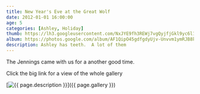 ```yaml
---
title: New Year's Eve at the Great Wolf
date: 2012-01-01 16:00:00
age: 5
categories: [Ashley, Holiday]
thumb: https://lh3.googleusercontent.com/NxJYE9fh3REWj7vgQyjfjGkl9yc6l1bu1DecDLBbb8Ql_CJUga5hOGANHxEQ7hXBMFyt-s9ReZNPQ90xbxZutkJucLg9RTKPq8xLF-TTZ6uACQS2CvhRPSUKElrMgtoVSHNm-1aeCl2uaANtGoc1GM1KOuhohdYcJS2F1DMexb6aJlsrQ9yYAZveKp-CpWyY9x6cAQxVfg4ke67C53LNXJuJ19DwIx5ApcdWr_n1PBukSSLUl5HOhWPimGEwqsRM_npYOcMCWvFEZN4rq0axG0QICpWx3iS19p74BB7KpL9GTBonv14ESfnlrx2QcCCCV_sjq4iGaywAx9cZIncl4Tb2--7E3Tzmh_JnIi2OuNjPZXX8w9nHhGPLes-JWbSrAYZf1LQZj8Jf2tF3__PrS4y9qhOxrzO7YwbukxagcUrOvJy7ye-Ovb5CqQnB5ZzMDRvtNJsbK2ketHWNYoPmZ8bwqSGT4xHIOR_qnmT9xvqgQVS3O4pPWSYgqDKJwdAniNTuspx8B3mQp6H__0vAh74SfNGRowIKcplf3LrCcYZj3vTzlQT5MFhAlHE_zS8xReLsTyQUc8NFh2OtBRYtk12u2HnpnMpFIrAEkCAYaumfz3Wz0u8TGkYmbuEDnNAS4r9I-MUvbhD63ZZGgSD2W7F4Q5r4bEH-X4lmmNA9TpfyAfcxLY4=w435-h326-no
album: https://photos.google.com/album/AF1QipO45gdfgdyUjv-Unvvm1ymRJB8k3Jb0wGRQ7dul?key=CL637oO3r-aTHA
description: Ashley has teeth.  A lot of them
---
```

The Jennings came with us for a another good time.

Click the big link for a view of the whole gallery

[<img src="{{ page.thumb }}" alt="{{ page.description }}" class="wyseguys-album"/>]({{ page.gallery }})